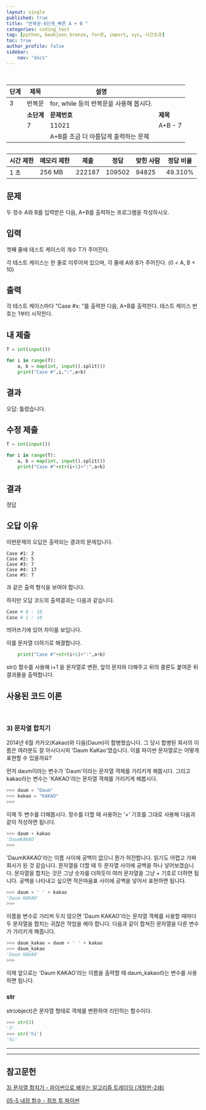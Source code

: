 ```yaml
---
layout: single
published: true
title: "반복문-6단계_빠른 A + B "
categories: coding_test
tag: [python, beakjoon_bronze, for문, import, sys, 시간초과]
toc: true
author_profile: false
sidebar:
    nav: "docs"
---
```


<br>

| 단계  | 제목      | 설명                          |         |
| --- | ------- | --------------------------- | ------- |
| 3   | 반복문     | for, while 등의 반복문을 사용해 봅시다. |         |
|     | **소단계** | **문제번호**                    | **제목**  |
|     | 7       | 11021                       | A+B - 7 |
|     |         | A+B를 조금 더 아름답게 출력하는 문제      |         |

## 

| 시간 제한 | 메모리 제한 | 제출     | 정답     | 맞힌 사람 | 정답 비율   |
| ----- | ------ | ------ | ------ | ----- | ------- |
| 1 초   | 256 MB | 222187 | 109502 | 94825 | 49.310% |

## 문제

두 정수 A와 B를 입력받은 다음, A+B를 출력하는 프로그램을 작성하시오.

## 입력

첫째 줄에 테스트 케이스의 개수 T가 주어진다.

각 테스트 케이스는 한 줄로 이루어져 있으며, 각 줄에 A와 B가 주어진다. (0 < A, B < 10)

## 출력

각 테스트 케이스마다 "Case #x: "를 출력한 다음, A+B를 출력한다. 테스트 케이스 번호는 1부터 시작한다.

## 내 제출

```python
T = int(input())

for i in range(T):
    a, b = map(int, input().split())
    print("Case #",i,":",a+b)
```

## 결과

오답:  틀렸습니다.

## 수정 제출

```python
T = int(input())

for i in range(T):
    a, b = map(int, input().split())
    print("Case #"+str(i+1)+":",a+b)
```

###### 

## 결과

정답

## 오답 이유

이번문제의 오답은  출력되는 결과의 문제입니다. 

```
Case #1: 2
Case #2: 5
Case #3: 7
Case #4: 17
Case #5: 7
```

과 같은 출력 형식을 보여야 합니다.

하지만 오답 코드의 출력결과는 다음과 같습니다.

```python
Case # 0 : 10
Case # 1 : 10
```

띄어쓰기에 있어 차이를 보입니다.

이를 문자열 더하기로 해결합니다.

```python
    print("Case #"+str(i+1)+":",a+b)
```

str() 함수를 사용해 i+1 을 문자열로 변환, 앞의 문자와 더해주고 뒤의 콜론도 붙여준 뒤 결과물을 출력합니다.

## 사용된 코드 이론

<br>

### 3) 문자열 합치기

2014년 6월 카카오(Kakao)와 다음(Daum)이 합병했습니다. 그 당시 합병된 회사의 이름은 여러분도 잘 아시다시피 'Daum KaKao'였습니다. 이를 파이썬 문자열로는 어떻게 표현할 수 있을까요?

먼저 daum이라는 변수가 'Daum'이라는 문자열 객체를 가리키게 해봅시다. 그리고 kakao라는 변수는 'KAKAO'라는 문자열 객체를 가리키게 해봅시다.

```py
>>> daum = "Daum"
>>> kakao = "KAKAO"
>>>
```

이제 두 변수를 더해봅시다. 정수를 더할 때 사용하는 ‘+’ 기호를 그대로 사용해 다음과 같이 작성하면 됩니다.

```py
>>> daum + kakao
'DaumKAKAO'
>>>
```

'DaumKAKAO'라는 이름 사이에 공백이 없으니 뭔가 허전합니다. 읽기도 어렵고 가짜 회사가 된 것 같습니다. 문자열을 더할 때 두 문자열 사이에 공백을 하나 넣어보겠습니다. 문자열을 합치는 것은 그냥 숫자를 더하듯이 여러 문자열을 그냥 + 기호로 더하면 됩니다. 공백을 나타내고 싶으면 작은따옴표 사이에 공백을 넣어서 표현하면 됩니다.

```py
>>> daum + ' ' + kakao
'Daum KAKAO'
>>>
```

이름을 변수로 가리켜 두지 않으면 'Daum KAKAO'라는 문자열 객체를 사용할 때마다 두 문자열을 합치는 귀찮은 작업을 해야 합니다. 다음과 같이 합쳐진 문자열을 다른 변수가 가리키게 해줍니다.

```py
>>> daum_kakao = daum + ' ' + kakao
>>> daum_kakao
'Daum KAKAO'
>>>
```

이제 앞으로는 'Daum KAKAO'라는 이름을 출력할 때 daum_kakao라는 변수를 사용하면 됩니다.

### str

str(object)은 문자열 형태로 객체를 변환하여 리턴하는 함수이다.

```python
>>> str(3)
'3'
>>> str('hi')
'hi'
```

---

---

## 참고문헌

[3) 문자열 합치기 - 파이썬으로 배우는 알고리즘 트레이딩 (개정판-2쇄)](https://wikidocs.net/2840)

[05-5 내장 함수 - 점프 투 파이썬](https://wikidocs.net/32#str)
